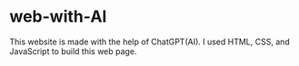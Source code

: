 # web-with-AI
This website is made with the help of ChatGPT(AI). I used HTML, CSS, and JavaScript to build this web page.
